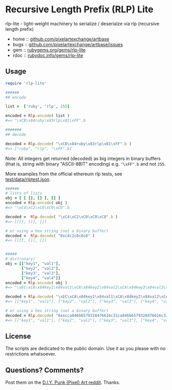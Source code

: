 #  Recursive Length Prefix (RLP) Lite


rlp-lite - light-weight machinery to serialize / deserialze via rlp (recursive length prefix)



* home  :: [github.com/pixelartexchange/artbase](https://github.com/pixelartexchange/artbase)
* bugs  :: [github.com/pixelartexchange/artbase/issues](https://github.com/pixelartexchange/artbase/issues)
* gem   :: [rubygems.org/gems/rlp-lite](https://rubygems.org/gems/rlp-lite)
* rdoc  :: [rubydoc.info/gems/rlp-lite](http://rubydoc.info/gems/rlp-lite)




## Usage


``` ruby
require 'rlp-lite'

######
## encode

list =  ['ruby', 'rlp', 255]

encoded = Rlp.encode( list )
#=> "\xCB\x84ruby\x83rlp\x81\xFF".b

#######
## decode

decoded = Rlp.decode( "\xCB\x84ruby\x83rlp\x81\xFF".b )
#=> ["ruby", "rlp", "\xFF".b]
```



Note:  All integers get returned (decoded) as big integers in binary buffers (that is, string with binary "ASCII-8BIT" encoding)
e.g. `"\xFF".b` and not `255`.



More examples from the official ethereum rlp tests,
see [test/data/rlptest.json](test/data/rlptest.json).


``` ruby
######
# lists of lists
obj = [ [ [], [] ], [] ]
encoded = Rlp.encode( obj )
#=> "\xC4\xC2\xC0\xC0\xC0".b

decoded =  Rlp.decode( "\xC4\xC2\xC0\xC0\xC0".b )
#=> [[[], []], []]

# or using a hex string (not a binary buffer)
decoded =  Rlp.decode( "0xc4c2c0c0c0" )
#=> [[[], []], []]


#####
# dict(onary)
obj = [["key1", "val1"],
       ["key2", "val2"],
       ["key3", "val3"],
       ["key4", "val4"]]
encoded = Rlp.encode( obj )
#=> "\xEC\xCA\x84key1\x84val1\xCA\x84key2\x84val2\xCA\x84key3\x84val3\xCA\x84key4\x84val4".b

decoded = Rlp.decode( "\xEC\xCA\x84key1\x84val1\xCA\x84key2\x84val2\xCA\x84key3\x84val3\xCA\x84key4\x84val4".b )
#=> [["key1", "val1"], ["key2", "val2"], ["key3", "val3"], ["key4", "val4"]]

# or using a hex string (not a binary buffer)
decoded = Rlp.decode( "0xecca846b6579318476616c31ca846b6579328476616c32ca846b6579338476616c33ca846b6579348476616c34" )
#=> [["key1", "val1"], ["key2", "val2"], ["key3", "val3"], ["key4", "val4"]]
```


## License

The scripts are dedicated to the public domain.
Use it as you please with no restrictions whatsoever.


## Questions? Comments?


Post them on the [D.I.Y. Punk (Pixel) Art reddit](https://old.reddit.com/r/DIYPunkArt). Thanks.


